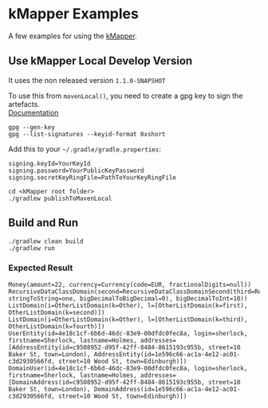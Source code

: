 # kMapper Examples

A few examples for using the [kMapper](https://github.com/s0nicyouth/kmapper).

## Use kMapper Local Develop Version

It uses the non released version `1.1.0-SNAPSHOT`

To use this from `mavenLocal()`, you need to create a gpg key to sign the artefacts.  
[Documentation](https://central.sonatype.org/publish/requirements/gpg/#signing-a-file)
```shell
gpg --gen-key
gpg --list-signatures --keyid-format 0xshort
```
Add this to your `~/.gradle/gradle.properties`:
```properties
signing.keyId=YourKeyId
signing.password=YourPublicKeyPassword
signing.secretKeyRingFile=PathToYourKeyRingFile
```

```shell
cd <kMapper root folder>
./gradlew publishToMavenLocal
```

## Build and Run

```shell
./gradlew clean build
./gradlew run
```
### Expected Result
```text
Money(amount=22, currency=Currency(code=EUR, fractionalDigits=null))
RecursiveDataClassDomain(second=RecursiveDataClassDomainSecond(third=RecursiveDataClassDomainThird(bigDecimalToFloat=1.0, stringToString=one, bigDecimalToBigDecimal=0), bigDecimalToInt=10))
ListDomain(i=OtherListDomain(k=Other), l=[OtherListDomain(k=first), OtherListDomain(k=second)])
ListDomain(i=OtherListDomain(k=Other), l=[OtherListDomain(k=third), OtherListDomain(k=fourth)])
UserEntity(id=4e18c1cf-6b6d-46dc-83e9-00dfdc0fec8a, login=sherlock, firstname=Sherlock, lastname=Holmes, addresses=[AddressEntity(id=c9508952-d95f-42ff-8484-8615193c955b, street=10 Baker St, town=London), AddressEntity(id=1e596c66-ac1a-4e12-ac01-c3d2930566fd, street=10 Wood St, town=Edinburgh)])
DomainUser(id=4e18c1cf-6b6d-46dc-83e9-00dfdc0fec8a, login=sherlock, firstname=Sherlock, lastname=Holmes, addresses=[DomainAddress(id=c9508952-d95f-42ff-8484-8615193c955b, street=10 Baker St, town=London), DomainAddress(id=1e596c66-ac1a-4e12-ac01-c3d2930566fd, street=10 Wood St, town=Edinburgh)])

```
